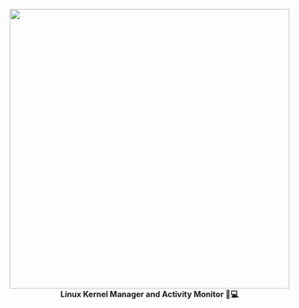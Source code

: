 <p align="center">
      <img src="https://user-images.githubusercontent.com/24392180/73918056-d5c45500-48d1-11ea-8d18-9943827ab2ed.png" width="500"><br>
      <b>Linux Kernel Manager and Activity Monitor 🐧💻</b>
</p>